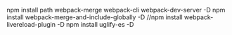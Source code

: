 npm install path webpack-merge webpack-cli webpack-dev-server -D
npm install webpack-merge-and-include-globally -D
//npm install webpack-livereload-plugin -D
npm install uglify-es -D

